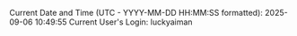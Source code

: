 Current Date and Time (UTC - YYYY-MM-DD HH:MM:SS formatted): 2025-09-06 10:49:55
Current User's Login: luckyaiman
